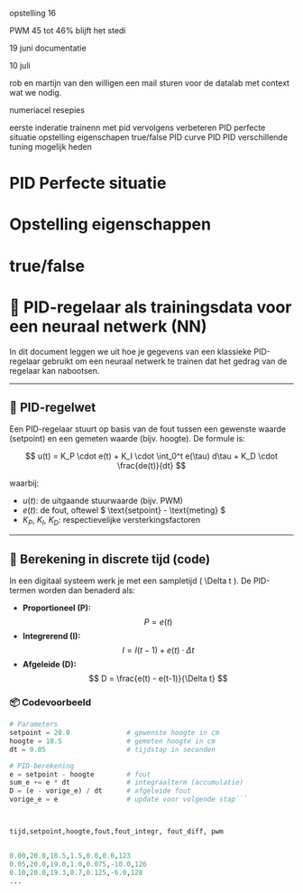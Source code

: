 opstelling 16 

PWM 45 tot 46% blijft het stedi

19 juni documentatie

10 juli




rob en martijn van den willigen een mail sturen voor de datalab met context wat we nodig.

numeriacel resepies



eerste inderatie trainenn met pid vervolgens verbeteren
PID perfecte situatie
opstelling eigenschapen
true/false
PID curve
PID
PID verschillende tuning mogelijk heden

# PID Perfecte situatie



# Opstelling eigenschappen

# true/false

# 🎯 PID-regelaar als trainingsdata voor een neuraal netwerk (NN)

In dit document leggen we uit hoe je gegevens van een klassieke PID-regelaar gebruikt om een neuraal netwerk te trainen dat het gedrag van de regelaar kan nabootsen.

---

## 📐 PID-regelwet

Een PID-regelaar stuurt op basis van de fout tussen een gewenste waarde (setpoint) en een gemeten waarde (bijv. hoogte). De formule is:

$$
u(t) = K_P \cdot e(t) + K_I \cdot \int_0^t e(\tau) d\tau + K_D \cdot \frac{de(t)}{dt}
$$

waarbij:

- $u(t)$: de uitgaande stuurwaarde (bijv. PWM)
- $e(t)$: de fout, oftewel $ \text{setpoint} - \text{meting} $
- $K_P$, $K_I$, $K_D$: respectievelijke versterkingsfactoren

---

## 🔣 Berekening in discrete tijd (code)

In een digitaal systeem werk je met een sampletijd \( \Delta t \). De PID-termen worden dan benaderd als:

- **Proportioneel (P):**
  $$
  P = e(t)
  $$
- **Integrerend (I):**
  $$
  I = I(t-1) + e(t) \cdot \Delta t
  $$
- **Afgeleide (D):**
  $$
  D = \frac{e(t) - e(t-1)}{\Delta t}
  $$

### 📦 Codevoorbeeld

```python
# Parameters
setpoint = 20.0              # gewenste hoogte in cm
hoogte = 18.5                # gemeten hoogte in cm
dt = 0.05                    # tijdstap in seconden

# PID-berekening
e = setpoint - hoogte        # fout
sum_e += e * dt              # integraalterm (accumulatie)
D = (e - vorige_e) / dt      # afgeleide fout
vorige_e = e                 # update voor volgende stap```



tijd,setpoint,hoogte,fout,fout_integr, fout_diff, pwm


0.00,20.0,18.5,1.5,0.0,0.0,123
0.05,20.0,19.0,1.0,0.075,-10.0,126
0.10,20.0,19.3,0.7,0.125,-6.0,128
...
